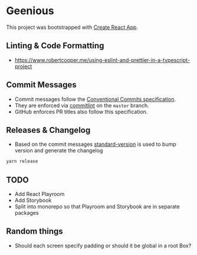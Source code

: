 # Geenious

This project was bootstrapped with [Create React App](https://github.com/facebook/create-react-app).

## Linting & Code Formatting

- https://www.robertcooper.me/using-eslint-and-prettier-in-a-typescript-project

## Commit Messages

- Commit messages follow the [Conventional Commits specification](https://www.conventionalcommits.org/en/v1.0.0-beta.4/).
- They are enforced via [commitlint](https://github.com/conventional-changelog/commitlint) on the `master` branch.
- GitHub enforces PR titles also follow this specification.

## Releases & Changelog

- Based on the commit messages [standard-version](https://github.com/conventional-changelog/standard-version) is used to bump version and generate the changelog

```bash
yarn release
```

## TODO

- Add React Playroom
- Add Storybook
- Split into monorepo so that Playroom and Storybook are in separate packages

## Random things

- Should each screen specify padding or should it be global in a root Box?
